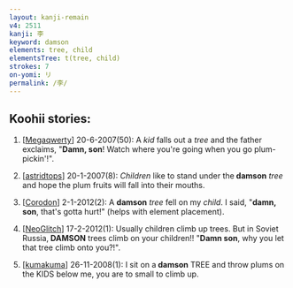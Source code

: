 ```yaml
---
layout: kanji-remain
v4: 2511
kanji: 李
keyword: damson
elements: tree, child
elementsTree: t(tree, child)
strokes: 7
on-yomi: リ
permalink: /李/
---
```


## Koohii stories: 

1) [<a href="http://kanji.koohii.com/profile/Megaqwerty">Megaqwerty</a>] 20-6-2007(50): A <em>kid</em> falls out a <em>tree</em> and the father exclaims, &quot;<strong>Damn, son</strong>! Watch where you&#039;re going when you go plum-pickin&#039;!&quot;.

2) [<a href="http://kanji.koohii.com/profile/astridtops">astridtops</a>] 20-1-2007(8): <em>Children</em> like to stand under the<strong> damson</strong> <em>tree</em> and hope the plum fruits will fall into their mouths.

3) [<a href="http://kanji.koohii.com/profile/Corodon">Corodon</a>] 2-1-2012(2): A <strong>damson</strong> <em>tree</em> fell on my <em>child</em>. I said, &quot;<strong>damn, son</strong>, that&#039;s gotta hurt!&quot; (helps with element placement).

4) [<a href="http://kanji.koohii.com/profile/NeoGlitch">NeoGlitch</a>] 17-2-2012(1): Usually children climb up trees. But in Soviet Russia,<strong> DAMSON</strong> trees climb on your children!! &quot;<strong>Damn son</strong>, why you let that tree climb onto you?!&quot;.

5) [<a href="http://kanji.koohii.com/profile/kumakuma">kumakuma</a>] 26-11-2008(1): I sit on a<strong> damson</strong> TREE and throw plums on the KIDS below me, you are to small to climb up.

